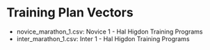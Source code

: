 # Training Plan Vectors

- novice_marathon_1.csv: Novice 1 - Hal Higdon Training Programs
- inter_marathon_1.csv: Inter 1 - Hal Higdon Training Programs

